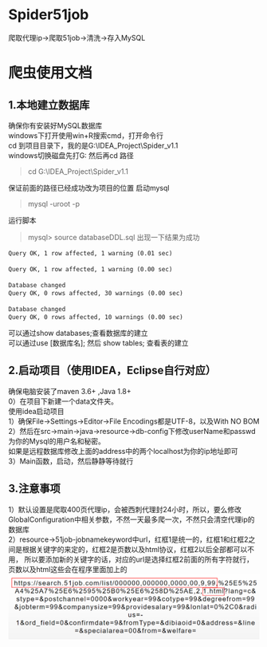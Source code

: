 # Spider51job
爬取代理ip->爬取51job->清洗->存入MySQL
# 爬虫使用文档  
## 1.本地建立数据库 
确保你有安装好MySQL数据库  
windows下打开使用win+R搜索cmd，打开命令行  
cd 到项目目录下，我的是G:\IDEA_Project\Spider_v1.1  
windows切换磁盘先打G: 然后再cd 路径  
> cd G:\IDEA_Project\Spider_v1.1

保证前面的路径已经成功改为项目的位置
启动mysql  
> mysql -uroot -p  

运行脚本  
> mysql> source databaseDDL.sql
出现一下结果为成功
```
Query OK, 1 row affected, 1 warning (0.01 sec)

Query OK, 1 row affected, 1 warning (0.00 sec)

Database changed
Query OK, 0 rows affected, 30 warnings (0.00 sec)

Database changed
Query OK, 0 rows affected, 10 warnings (0.00 sec)
```

可以通过show databases;查看数据库的建立  
可以通过use [数据库名]; 然后 show tables; 查看表的建立

## 2.启动项目（使用IDEA，Eclipse自行对应）
确保电脑安装了maven 3.6+ ,Java 1.8+   
0）在项目下新建一个data文件夹。  
使用idea启动项目    
1）确保File->Settings->Editor->File Encodings都是UTF-8，以及With NO BOM   
2）然后在src->main->java->resource->db-config下修改userName和passwd为你的Mysql的用户名和秘密。  
如果是远程数据库修改上面的address中的两个localhost为你的ip地址即可  
3）Main函数，启动，然后静静等待就行

## 3.注意事项
1）默认设置是爬取400页代理ip，会被西刺代理封24小时，所以，要么修改GlobalConfiguration中相关参数，不然一天最多爬一次，不然只会清空代理ip的数据库  
2）resource->51job-jobnamekeyword中url，红框1是统一的，红框1和红框2之间是根据关键字的来定的，红框2是页数以及html协议，红框2以后全部都可以不用，
所以要添加新的关键字的话，对应的url是选择红框2前面的所有字符就行，页数以及html这些会在程序里面加上的
<img src="./urlExample.png">
